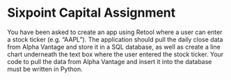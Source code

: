 # Sixpoint Capital Assignment

You have been asked to create an app using Retool where a user can enter a stock ticker (e.g. “AAPL”). The application should pull the daily close data from Alpha Vantage and store it in a SQL database, as well as create a line chart underneath the text box where the user entered the stock ticker. Your code to pull the data from Alpha Vantage and insert it into the database must be written in Python.
